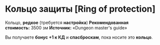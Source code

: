 # Кольцо защиты [Ring of protection]

Кольцо, **редкое** (требуется **настройка**)
**Рекомендованная стоимость:** 3500 зм
**Источник:** «Dungeon master's guide»

Вы получаете **бонус +1 к КД** и **спасброскам**, пока носите это **кольцо**.
